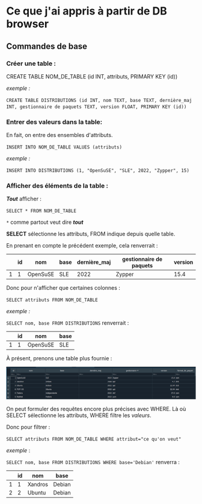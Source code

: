 # Ce que j'ai appris à partir de DB browser

## Commandes de base

### Créer une table :

CREATE TABLE NOM_DE_TABLE (id INT, attributs, PRIMARY KEY (id))

*exemple :*

`CREATE TABLE DISTRIBUTIONS (id INT, nom TEXT, base TEXT, dernière_maj INT, gestionnaire de paquets TEXT, version FLOAT, PRIMARY KEY (id))`

### Entrer des valeurs dans la table:

En fait, on entre des ensembles d'attributs.

`INSERT INTO NOM_DE_TABLE VALUES (attributs)`

*exemple :*

`INSERT INTO DISTRIBUTIONS (1, "OpenSuSE", "SLE", 2022, "Zypper", 15)`

### Afficher des éléments de la table :

***Tout*** afficher :

`SELECT * FROM NOM_DE_TABLE`

`*` comme partout veut dire ***tout***

**SELECT** sélectionne les attributs, FROM indique depuis quelle table.

En prenant en compte le précédent exemple, cela renverrait :


|   | id | nom      | base | dernière_maj | gestionnaire de paquets | version |
| --- | ---- | ---------- | ------ | --------------- | ------------------------- | --------- |
| 1 | 1  | OpenSuSE | SLE  | 2022          | Zypper                  | 15.4    |

Donc pour n'afficher que certaines colonnes :

`SELECT attributs FROM NOM_DE_TABLE`

*exemple :*

`SELECT nom, base FROM DISTRIBUTIONS` renverrait :


|   | id | nom      | base |
| --- | ---- | ---------- | ------ |
| 1 | 1  | OpenSuSE | SLE  |

À présent, prenons une table plus fournie :

![table plus fournie](assets/20221209_093701_image.png)

On peut formuler des requêtes encore plus précises avec WHERE. Là où SELECT sélectionne les attributs, WHERE filtre les *valeurs*.

Donc pour filtrer :

`SELECT attributs FROM NOM_DE_TABLE WHERE attribut="ce qu'on veut"`

*exemple* :

`SELECT nom, base FROM DISTRIBUTIONS WHERE base='Debian'` renverra :



|   | id | nom     | base   |
| --- | ---- | --------- | -------- |
| 1 | 1  | Xandros | Debian |
| 2 | 2  | Ubuntu  | Debian |
